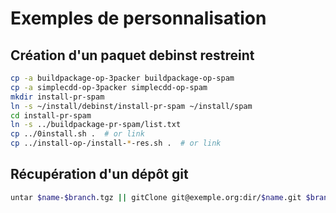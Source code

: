 # Exemples de personnalisation

## Création d'un paquet debinst restreint
```sh
cp -a buildpackage-op-3packer buildpackage-op-spam
cp -a simplecdd-op-3packer simplecdd-op-spam
mkdir install-pr-spam
ln -s ~/install/debinst/install-pr-spam ~/install/spam
cd install-pr-spam
ln -s ../buildpackage-pr-spam/list.txt
cp ../0install.sh .  # or link
cp ../install-op-/install-*-res.sh .  # or link
```

## Récupération d'un dépôt git
```sh
untar $name-$branch.tgz || gitClone git@exemple.org:dir/$name.git $branch || return 1
```
